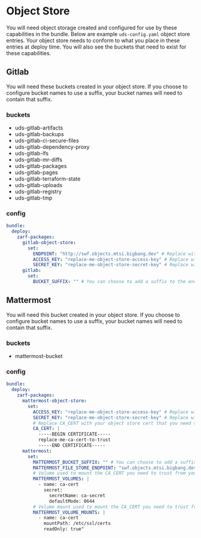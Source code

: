 # Object Store
You will need object storage created and configured for use by these capabilities in the bundle. Below are example `uds-config.yaml` object store entries. Your object store needs to conform to what you place in these entries at deploy time. You will also see the buckets that need to exist for these capabilities.

## Gitlab
You will need these buckets created in your object store. If you choose to configure bucket names to use a suffix, your bucket names will need to contain that suffix.

### buckets
- uds-gitlab-artifacts
- uds-gitlab-backups
- uds-gitlab-ci-secure-files
- uds-gitlab-dependency-proxy
- uds-gitlab-lfs
- uds-gitlab-mr-diffs
- uds-gitlab-packages
- uds-gitlab-pages
- uds-gitlab-terraform-state
- uds-gitlab-uploads
- uds-gitlab-registry
- uds-gitlab-tmp

### config

```yaml
bundle:
  deploy:
    zarf-packages:
      gitlab-object-store:
        set:
          ENDPOINT: "http://swf.objects.mtsi.bigbang.dev" # Replace with domain entry for you object store
          ACCESS_KEY: "replace-me-object-store-access-key" # Replace with access key to your object store
          SECRET_KEY: "replace-me-object-store-secret-key" # Replace with secret key to your object store
      gitlab:
        set:
          BUCKET_SUFFIX: "" # You can choose to add a suffix to the end of every bucket name if desired or needed.
```

## Mattermost
You will need this bucket created in your object store. If you choose to configure bucket names to use a suffix, your bucket names will need to contain that suffix.

### buckets
- mattermost-bucket

### config

```yaml
bundle:
  deploy:
    zarf-packages:
      mattermost-object-store:
        set:
          ACCESS_KEY: "replace-me-object-store-access-key" # Replace with access key to your object store
          SECRET_KEY: "replace-me-object-store-secret-key" # Replace with secret key to your object store
          # Replace CA_CERT with your object store cert that you need to trust
          CA_CERT: |
            -----BEGIN CERTIFICATE-----
            replace-me-ca-cert-to-trust
            -----END CERTIFICATE-----
      mattermost:
        set:
          MATTERMOST_BUCKET_SUFFIX: "" # You can choose to add a suffix to the end of every bucket name if desired or needed.
          MATTERMOST_FILE_STORE_ENDPOINT: "swf.objects.mtsi.bigbang.dev" # Replace with domain entry for you object store
          # Volume used to mount the CA_CERT you need to trust from your object store
          MATTERMOST_VOLUMES: |
            - name: ca-cert
              secret:
                secretName: ca-secret
                defaultMode: 0644
          # Volume mount used to mount the CA_CERT you need to trust from your object store
          MATTERMOST_VOLUME_MOUNTS: |
            - name: ca-cert
              mountPath: /etc/ssl/certs
              readOnly: true"
```
